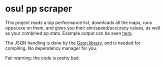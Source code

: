 # osu! pp scraper
This project reads a top performance list, downloads all the maps, runs oppai.exe on them, and gives you their aim/speed/accuracy values, as well as your combined pp stats. 
Example output can be seen [here](https://gn.s-ul.eu/DaYo7e7m).

The JSON handling is done by the [Gson library](https://github.com/google/gson), and is needed for compiling. No dependency manager for you.

Fair warning: the code is pretty bad. 
